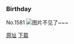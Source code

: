 ### Birthday
No.1581
![图片不见了~~~](https://imgs.xkcd.com/comics/birthday.png)

[原址](https://xkcd.com//1581) [下载](https://imgs.xkcd.com/comics/birthday.png)

